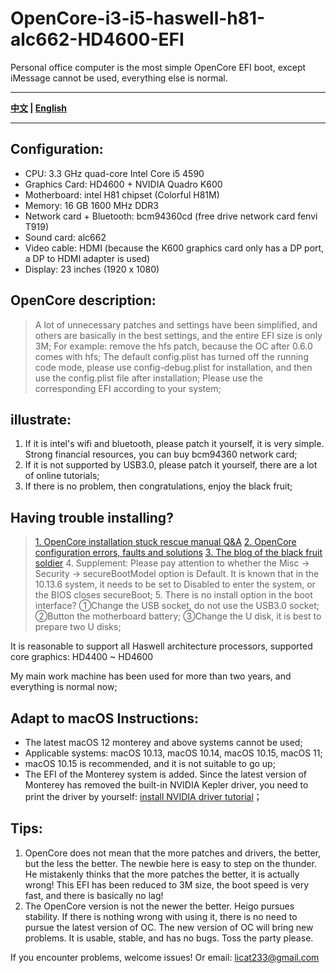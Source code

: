 # OpenCore-i3-i5-haswell-h81-alc662-HD4600-EFI
Personal office computer is the most simple OpenCore EFI boot, except iMessage cannot be used, everything else is normal.

----

**[中文](https://github.com/licat233/EFI-OpenCore-i3-i5-haswell-cpu-h81-alc662-HD4600/blob/main/README-zh.md) | [English](https://github.com/licat233/EFI-OpenCore-i3-i5-haswell-cpu-h81-alc662-HD4600/blob/main/README.md)**

----

## Configuration:
* CPU: 3.3 GHz quad-core Intel Core i5 4590
* Graphics Card: HD4600 + NVIDIA Quadro K600
* Motherboard: intel H81 chipset (Colorful H81M)
* Memory: 16 GB 1600 MHz DDR3
* Network card + Bluetooth: bcm94360cd (free drive network card fenvi T919)
* Sound card: alc662
* Video cable: HDMI (because the K600 graphics card only has a DP port, a DP to HDMI adapter is used)
* Display: 23 inches (1920 x 1080)


## OpenCore description:

> A lot of unnecessary patches and settings have been simplified, and others are basically in the best settings, and the entire EFI size is only 3M;
> For example: remove the hfs patch, because the OC after 0.6.0 comes with hfs;
> The default config.plist has turned off the running code mode, please use config-debug.plist for installation, and then use the config.plist file after installation;
> Please use the corresponding EFI according to your system;


## illustrate:

1. If it is intel's wifi and bluetooth, please patch it yourself, it is very simple. Strong financial resources, you can buy bcm94360 network card;
2. If it is not supported by USB3.0, please patch it yourself, there are a lot of online tutorials;
3. If there is no problem, then congratulations, enjoy the black fruit;

## Having trouble installing?

> <a href="https://heipg.cn/tutorial/opencore-install-errors-handbook.html">1. OpenCore installation stuck rescue manual Q&A</a>
> <a href="https://shuiyunxc.github.io/2020/04/06/Faults/index/">2. OpenCore configuration errors, faults and solutions</a>
> <a href="https://blog.daliansky.net/">3. The blog of the black fruit soldier</a>
> 4. Supplement: Please pay attention to whether the Misc -> Security -> secureBootModel option is Default. It is known that in the 10.13.6 system, it needs to be set to Disabled to enter the system, or the BIOS closes secureBoot;
> 5. There is no install option in the boot interface? ①Change the USB socket, do not use the USB3.0 socket; ②Button the motherboard battery; ③Change the U disk, it is best to prepare two U disks;

It is reasonable to support all Haswell architecture processors, supported core graphics: HD4400 ~ HD4600

My main work machine has been used for more than two years, and everything is normal now;

## Adapt to macOS Instructions:

* The latest macOS 12 monterey and above systems cannot be used;
* Applicable systems: macOS 10.13, macOS 10.14, macOS 10.15, macOS 11;
* macOS 10.15 is recommended, and it is not suitable to go up;
* The EFI of the Monterey system is added. Since the latest version of Monterey has removed the built-in NVIDIA Kepler driver, you need to print the driver by yourself: [install NVIDIA driver tutorial](https://github.com/chris1111/Geforce-Kepler-patcher)；

## Tips:
1. OpenCore does not mean that the more patches and drivers, the better, but the less the better. The newbie here is easy to step on the thunder. He mistakenly thinks that the more patches the better, it is actually wrong! This EFI has been reduced to 3M size, the boot speed is very fast, and there is basically no lag!
2. The OpenCore version is not the newer the better. Heigo pursues stability. If there is nothing wrong with using it, there is no need to pursue the latest version of OC. The new version of OC will bring new problems. It is usable, stable, and has no bugs. Toss the party please.

If you encounter problems, welcome issues! Or email: licat233@gmail.com